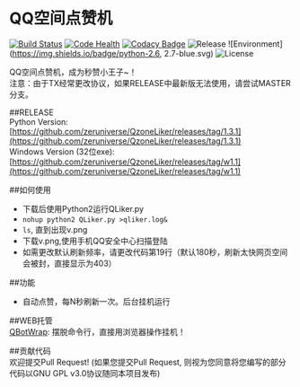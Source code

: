 QQ空间点赞机
=========  
[![Build Status](https://travis-ci.org/zeruniverse/QzoneLiker.svg?branch=master)](https://travis-ci.org/zeruniverse/QzoneLiker)
[![Code Health](https://landscape.io/github/zeruniverse/QzoneLiker/master/landscape.svg?style=flat)](https://landscape.io/github/zeruniverse/QzoneLiker/master)
[![Codacy Badge](https://api.codacy.com/project/badge/b262232e4e204889902436d16f1e8cd3)](https://www.codacy.com/app/zzy8200/QzoneLiker)
![Release](https://img.shields.io/github/release/zeruniverse/QzoneLiker.svg)
![Environment](https://img.shields.io/badge/python-2.6, 2.7-blue.svg)
![License](https://img.shields.io/github/license/zeruniverse/QzoneLiker.svg)  

QQ空间点赞机，成为秒赞小王子~！  
注意：由于TX经常更改协议，如果RELEASE中最新版无法使用，请尝试MASTER分支。  

##RELEASE  
Python Version: [https://github.com/zeruniverse/QzoneLiker/releases/tag/1.3.1](https://github.com/zeruniverse/QzoneLiker/releases/tag/1.3.1)  
Windows Version (32位exe): [https://github.com/zeruniverse/QzoneLiker/releases/tag/w1.1](https://github.com/zeruniverse/QzoneLiker/releases/tag/w1.1)  
  
##如何使用  
+ 下载后使用Python2运行QLiker.py 
+ ```nohup python2 QLiker.py >qliker.log&```  
+ ```ls```, 直到出现v.png  
+ 下载v.png,使用手机QQ安全中心扫描登陆  
+ 如需更改默认刷新频率，请更改代码第19行（默认180秒，刷新太快网页空间会被封，直接显示为403）  
  
##功能   
+ 自动点赞，每N秒刷新一次。后台挂机运行
  
##WEB托管  
[QBotWrap](https://github.com/zeruniverse/QBotWebWrap): 摆脱命令行，直接用浏览器操作挂机！  
  
##贡献代码  
欢迎提交Pull Request! (如果您提交Pull Request, 则视为您同意将您编写的部分代码以GNU GPL v3.0协议随同本项目发布)
